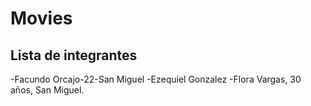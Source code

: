 # Movies
## Lista de integrantes
-Facundo Orcajo-22-San Miguel
-Ezequiel Gonzalez
-Flora Vargas, 30 años, San Miguel. 